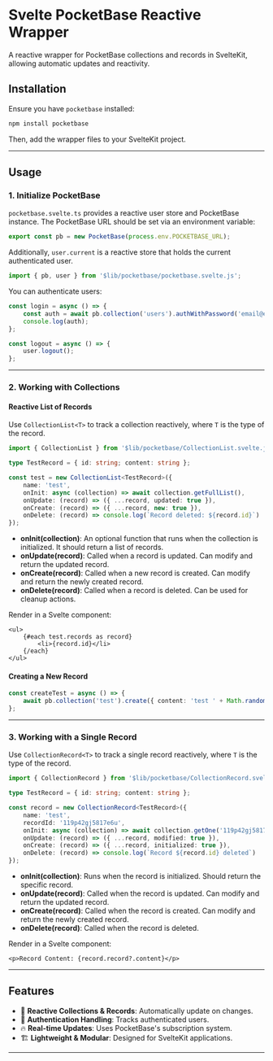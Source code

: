 # Svelte PocketBase Reactive Wrapper

A reactive wrapper for PocketBase collections and records in SvelteKit, allowing automatic updates and reactivity.

## Installation

Ensure you have `pocketbase` installed:

```sh
npm install pocketbase
```

Then, add the wrapper files to your SvelteKit project.

---

## Usage

### 1. Initialize PocketBase

`pocketbase.svelte.ts` provides a reactive user store and PocketBase instance. The PocketBase URL should be set via an environment variable:

```ts
export const pb = new PocketBase(process.env.POCKETBASE_URL);
```

Additionally, `user.current` is a reactive store that holds the current authenticated user.

```ts
import { pb, user } from '$lib/pocketbase/pocketbase.svelte.js';
```

You can authenticate users:

```ts
const login = async () => {
	const auth = await pb.collection('users').authWithPassword('email@example.com', 'password');
	console.log(auth);
};

const logout = async () => {
	user.logout();
};
```

---

### 2. Working with Collections

#### Reactive List of Records

Use `CollectionList<T>` to track a collection reactively, where `T` is the type of the record.

```ts
import { CollectionList } from '$lib/pocketbase/CollectionList.svelte.js';

type TestRecord = { id: string; content: string };

const test = new CollectionList<TestRecord>({
	name: 'test',
	onInit: async (collection) => await collection.getFullList(),
	onUpdate: (record) => ({ ...record, updated: true }),
	onCreate: (record) => ({ ...record, new: true }),
	onDelete: (record) => console.log(`Record deleted: ${record.id}`)
});
```

- **onInit(collection)**: An optional function that runs when the collection is initialized. It should return a list of records.
- **onUpdate(record)**: Called when a record is updated. Can modify and return the updated record.
- **onCreate(record)**: Called when a new record is created. Can modify and return the newly created record.
- **onDelete(record)**: Called when a record is deleted. Can be used for cleanup actions.

Render in a Svelte component:

```svelte
<ul>
	{#each test.records as record}
		<li>{record.id}</li>
	{/each}
</ul>
```

#### Creating a New Record

```ts
const createTest = async () => {
	await pb.collection('test').create({ content: 'test ' + Math.random() });
};
```

---

### 3. Working with a Single Record

Use `CollectionRecord<T>` to track a single record reactively, where `T` is the type of the record.

```ts
import { CollectionRecord } from '$lib/pocketbase/CollectionRecord.svelte.js';

type TestRecord = { id: string; content: string };

const record = new CollectionRecord<TestRecord>({
	name: 'test',
	recordId: '119p42gj5817e6u',
	onInit: async (collection) => await collection.getOne('119p42gj5817e6u'),
	onUpdate: (record) => ({ ...record, modified: true }),
	onCreate: (record) => ({ ...record, initialized: true }),
	onDelete: (record) => console.log(`Record ${record.id} deleted`)
});
```

- **onInit(collection)**: Runs when the record is initialized. Should return the specific record.
- **onUpdate(record)**: Called when the record is updated. Can modify and return the updated record.
- **onCreate(record)**: Called when the record is created. Can modify and return the newly created record.
- **onDelete(record)**: Called when the record is deleted.

Render in a Svelte component:

```svelte
<p>Record Content: {record.record?.content}</p>
```

---

## Features

- 🔄 **Reactive Collections & Records**: Automatically update on changes.
- 🔑 **Authentication Handling**: Tracks authenticated users.
- 🔥 **Real-time Updates**: Uses PocketBase's subscription system.
- 🏗 **Lightweight & Modular**: Designed for SvelteKit applications.

---
